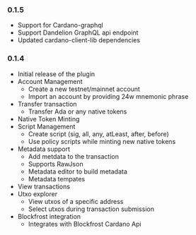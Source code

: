 ### 0.1.5

- Support for Cardano-graphql
- Support Dandelion GraphQL api endpoint
- Updated cardano-client-lib dependencies

### 0.1.4

- Initial release of the plugin
- Account Management
    - Create a new testnet/mainnet account
    - Import an account by providing 24w mnemonic phrase
- Transfer transaction
    - Transfer Ada or any native tokens
- Native Token Minting
- Script Management
    - Create script (sig, all, any, atLeast, after, before)
    - Use policy scripts while minting new native tokens
- Metadata support
    - Add metdata to the transaction
    - Supports RawJson
    - Metadata editor to build metadata
    - Metadata tempates
- View transactions
- Utxo explorer
    - View utxos of a specific address
    - Select utxos during transaction submission
- Blockfrost integration
    - Integrates with Blockfrost Cardano Api
